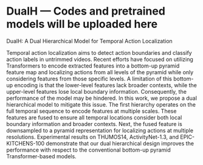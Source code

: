 # DualH — Codes and pretrained models will be uploaded here
DualH: A Dual Hierarchical Model for Temporal Action Localization

Temporal action localization aims to detect action boundaries and classify action labels in untrimmed videos. Recent efforts have focused on utilizing Transformers to encode extracted features into a bottom-up pyramid feature map and localizing actions from all levels of the pyramid while only considering features from those specific levels. A limitation of this bottom-up encoding is that the lower-level features lack broader contexts, while the upper-level features lose local boundary information. Consequently, the performance of the model may be hindered. In this work, we propose a dual hierarchical model to mitigate this issue. The first hierarchy operates on the full temporal sequence to encode features at multiple scales. These features are fused to ensure all temporal locations consider both local boundary information and broader contexts. Next, the fused feature is downsampled to a pyramid representation for localizing actions at multiple resolutions. Experimental results on THUMOS14, ActivityNet-1.3, and EPIC-KITCHENS-100 demonstrate that our dual hierarchical design improves the performance with respect to the conventional bottom-up pyramid Transformer-based models.
